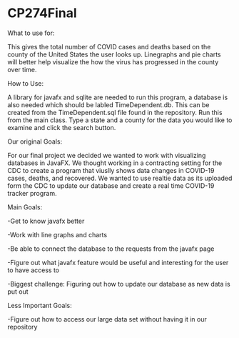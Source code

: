 # CP274Final

What to use for: 

This gives the total number of COVID cases and deaths based on the county of the United States the user looks up. Linegraphs and pie charts will better help visualize the how the virus has progressed in the county over time. 

How to Use:

A library for javafx and sqlite are needed to run this program, a database is also needed which should be labled TimeDependent.db. This can be created from the TimeDependent.sql file found in the repository. 
Run this from the main class. Type a state and a county for the data you would like to examine and click the search button. 

Our original Goals:

For our final project we decided we wanted to work with visualizing databases in JavaFX. We thought working in
a contracting setting for the CDC to create a program that viuslly shows data changes in COVID-19 cases, deaths, and recovered.
We wanted to use realtie data as its uploaded form the CDC to update our database and create a real time COVID-19 tracker program.

Main Goals:

-Get to know javafx better

  -Work with line graphs and charts
  
-Be able to connect the database to the requests from the javafx page

-Figure out what javafx feature would be useful and interesting for the user to have access to

-Biggest challenge: Figuring out how to update our database as new data is put out

Less Important Goals:

-Figure out how to access our large data set without having it in our repository

